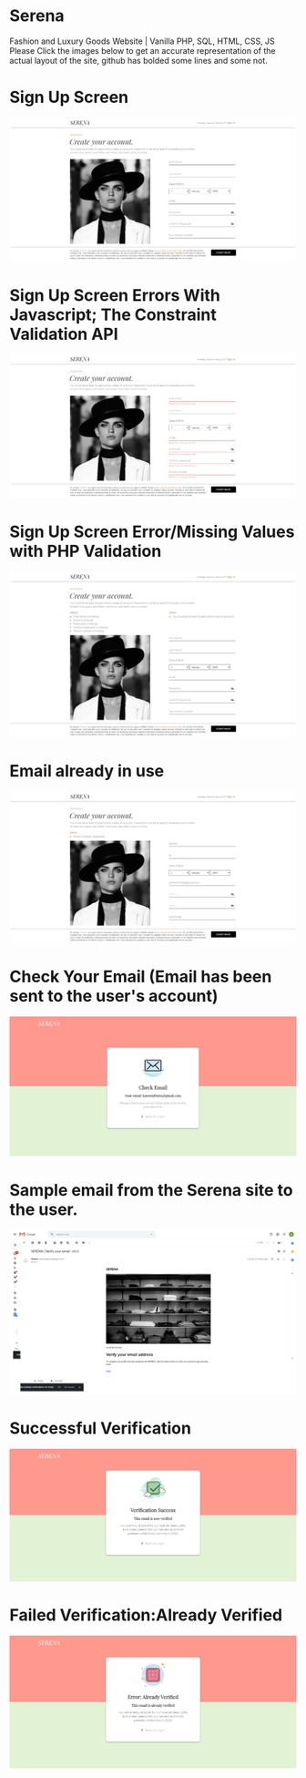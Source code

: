 # Serena
Fashion and Luxury Goods Website | Vanilla PHP, SQL, HTML, CSS, JS<br>
Please Click the images below to get an accurate representation of the actual layout  of the site, github has bolded some lines and some not.

# Sign Up Screen
![github-small](imgs/sign_up_screen.png)

# Sign Up Screen Errors With Javascript; The Constraint Validation API
![](imgs/sign_up_screen2.png)

# Sign Up Screen Error/Missing Values with PHP Validation 
![](imgs/sign_up_screen3.png)

# Email already in use
![](imgs/sign_up_screen4.png)

# Check Your Email (Email has been sent to the user's account)
![](imgs/checkemail.png)

# Sample email from the Serena site to the user.
![](imgs/emailemail.png)

# Successful Verification
![](imgs/successlogin.png)

# Failed Verification:Already Verified
![](imgs/errorlogin.png)
